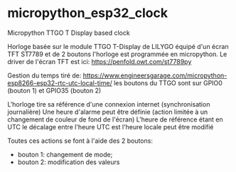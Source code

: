 # micropython_esp32_clock
Micropython TTGO T Display based clock

Horloge basée sur le module TTGO T-Display de LILYGO équipé d'un écran TFT  ST7789 et de 2 boutons
l'horloge est programmée en micropython.
Le driver de l'écran TFT est ici: https://penfold.owt.com/st7789py

Gestion du temps tiré de:
https://www.engineersgarage.com/micropython-esp8266-esp32-rtc-utc-local-time/
les boutons du TTGO sont sur GPIO0 (bouton 1) et GPIO35 (bouton 2)

L'horloge tire sa référence d'une connexion internet (synchronisation journalière)
Une heure d'alarme peut être définie (action limitée à un changement de couleur de fond de l'écran)
L'heure de référence étant en UTC le décalage entre l'heure UTC est l'heure locale peut être modifié

Toutes ces actions se font à l'aide des 2 boutons:
- bouton 1: changement de mode;
- bouton 2: modification des valeurs

